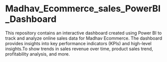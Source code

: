 # Madhav_Ecommerce_sales_PowerBI_Dashboard
This repository contains an interactive dashboard created using Power BI to track and analyze online sales data for Madhav Ecommerce. The dashboard provides insights into key performance indicators (KPIs) and high-level insights.To show trends in sales revenue over time, product sales trend, profitability analysis, and more. 
